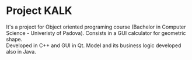 # Project KALK
It's a project for Object oriented programing course (Bachelor in Computer Science - Univeristy of Padova).
Consists in a GUI calculator for geometric shape.<br />
Developed in C++ and GUI in Qt.
Model and its business logic developed also in Java. 
